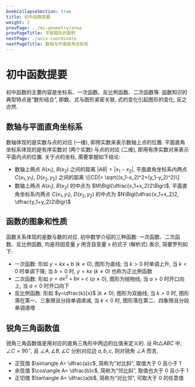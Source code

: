 ```yaml
---
bookCollapseSection: true
title: 初中函数提要
weight: 3
prevPage: ../ms-geometry/area
prevPageTitle: 平面图形的面积
nextPage: ./axis-coordinate
nextPageTitle: 数轴与平面直角坐标系
---
```


# 初中函数提要

初中函数的主要内容是坐标系、一次函数、反比例函数、二次函数等. 函数知识的典型特点是“数形结合”, 即数、式与图形紧密关联, 式的变化引起图形的变化, 反之亦然.

## 数轴与平面直角坐标系

数轴体现的是实数与点的对应 (一维), 即用实数来表示数轴上点的位置. 平面直角坐标系体现的是有序实数对 (两个实数) 与点的对应 (二维), 即用有序实数对来表示平面内点的位置. 关于点的坐标, 需要掌握如下结论:

- 数轴上两点 $A(x_1)$, $B(x_2)$ 之间的距离 $|AB|= |x_1-x_2|$, 平面直角坐标系内两点 $C(x_1,y_1)$, $D(x_2,y_2)$ 之间的距离 \\[|CD|= \sqrt{(x_1-x_2)^2+(y_1-y_2)^2}\\]
- 数轴上两点 $A(x_1)$, $B(x_2)$ 的中点为 $M\Bigl(\dfrac{x_1+x_2}2\Bigr)$, 平面直角坐标系内两点 $C(x_1,y_1)$, $D(x_2,y_2)$ 的中点为 $N\Bigl(\dfrac{x_1+x_2}2, \dfrac{y_1+y_2}2\Bigr)$

## 函数的图象和性质

函数关系体现的是数与数的对应. 初中数学介绍的三种函数: 一次函数、二次函数、反比例函数, 均是将因变量 $y$ 用含自变量 $x$ 的式子 (解析式) 表示, 简要罗列如下:

- 一次函数: 形如 $y=kx+b$ ($k\neq 0$), 图形为直线; 当 $k>0$ 时单调上升, 当 $k<0$ 时单调下降; 当 $b=0$ 时, $y=kx$ ($k\neq 0$) 也称为正比例函数
- 二次函数: 形如 $y=ax^2+bx+c$ ($a\neq 0$), 图形为抛物线; 当 $a>0$ 时开口向上, 当 $a<0$ 时开口向下
- 反比例函数: 形如 $y=\dfrac{k}{x}$ ($k\neq 0$), 图形为双曲线; 当 $k>0$ 时, 图形落在第一、三象限且分段单调递减, 当 $k<0$ 时, 图形落在第二、四象限且分段单调递增

## 锐角三角函数值

锐角三角函数值是用对应的直角三角形中两边的比值来定义的. 设 $\mathrm{Rt}\triangle ABC$ 中, $\angle C=90^\circ$, 且 $\angle A,\angle B,\angle C$ 分别对应边 $a,b,c$, 则对锐角 $\angle A$ 而言,

- 正弦值 $\sin\angle A= \dfrac{a}c$, 简称为“对比斜”, 取值大于 $0$ 且小于 $1$
- 余弦值 $\cos\angle A= \dfrac{b}c$, 简称为“邻比斜”, 取值也大于 $0$ 且小于 $1$
- 正切值 $\tan\angle A= \dfrac{a}b$, 简称为“对比邻”, 可取大于 $0$ 的任意值
